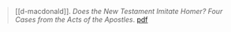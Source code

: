 > [[d-macdonald]]. *Does the New Testament Imitate Homer? Four Cases from the Acts of the Apostles*. [pdf](a/d-macdonald2003.pdf)